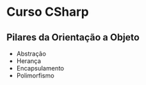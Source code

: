 # Curso CSharp

## Pilares da Orientação a Objeto

- Abstração
- Herança
- Encapsulamento
- Polimorfismo
